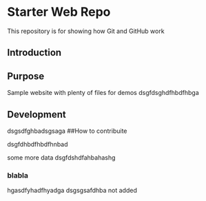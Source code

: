 # Starter Web Repo

This repository is for showing how Git and GitHub work

## Introduction

## Purpose

Sample website with plenty of files for demos
dsgfdsghdfhbdfhbga

## Development
dsgsdfghbadsgsaga
##How to contribuite


dsgfdhbdfhbdfhnbad

some more data
dsgfdshdfahbahashg
### blabla
hgasdfyhadfhyadga
dsgsgsafdhba
not added
